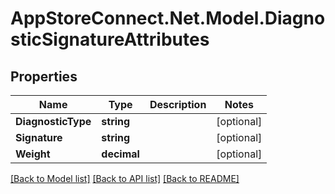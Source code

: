 # AppStoreConnect.Net.Model.DiagnosticSignatureAttributes

## Properties

Name | Type | Description | Notes
------------ | ------------- | ------------- | -------------
**DiagnosticType** | **string** |  | [optional] 
**Signature** | **string** |  | [optional] 
**Weight** | **decimal** |  | [optional] 

[[Back to Model list]](../README.md#documentation-for-models) [[Back to API list]](../README.md#documentation-for-api-endpoints) [[Back to README]](../README.md)

